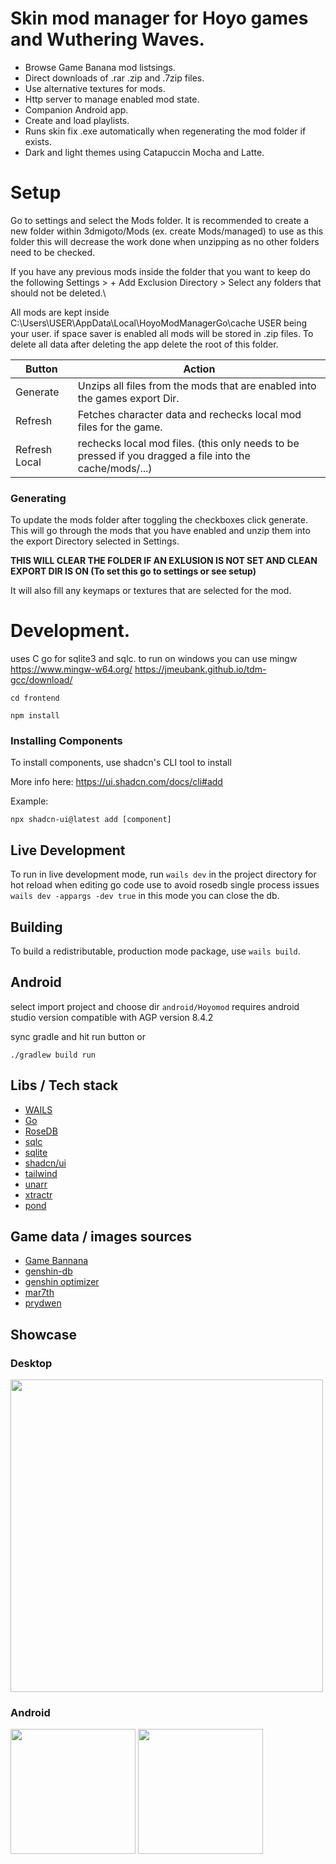 # Skin mod manager for Hoyo games and Wuthering Waves.
* Browse Game Banana mod listsings.
* Direct downloads of .rar .zip and .7zip files.
* Use alternative textures for mods.
* Http server to manage enabled mod state.
* Companion Android app.
* Create and load playlists.
* Runs skin fix .exe automatically when regenerating the mod folder if exists.
* Dark and light themes using Catapuccin Mocha and Latte.

# Setup
Go to settings and select the Mods folder.
It is recommended to create a new folder within 3dmigoto/Mods (ex. create Mods/managed) to use as this folder
this will decrease the work done when unzipping as no other folders need to be checked.

If you have any previous mods inside the folder that you want to keep do the following
Settings >  + Add Exclusion Directory > Select any folders that should not be deleted.\

All mods are kept inside C:\Users\USER\AppData\Local\HoyoModManagerGo\cache
USER being your user. if space saver is enabled all mods will be stored in .zip files.
To delete all data after deleting the app delete the root of this folder. 

| Button      | Action      |
| ------------- | ------------- |
| Generate | Unzips all files from the mods that are enabled into the games export Dir. |
| Refresh | Fetches character data and rechecks local mod files for the game. |
| Refresh Local | rechecks local mod files. (this only needs to be pressed if you dragged a file into the cache/mods/...) |

### Generating 
To update the mods folder after toggling the checkboxes click generate. 
This will go through the mods that you have enabled and unzip them into the export Directory selected in Settings.

<b>THIS WILL CLEAR THE FOLDER IF AN EXLUSION IS NOT SET AND CLEAN EXPORT DIR IS ON (To set this go to settings or see setup)</b>

It will also fill any keymaps or textures that are selected for the mod.


# Development.

uses C go for sqlite3 and sqlc. to run on windows you can use mingw https://www.mingw-w64.org/
https://jmeubank.github.io/tdm-gcc/download/

```console
cd frontend
```

```console
npm install
```

### Installing Components
To install components, use shadcn's CLI tool to install

More info here: https://ui.shadcn.com/docs/cli#add

Example:
```console
npx shadcn-ui@latest add [component]
```

## Live Development

To run in live development mode, run `wails dev` in the project directory
for hot reload when editing go code use to avoid rosedb single process issues `wails dev -appargs -dev true` in this mode you can close the db.

## Building

To build a redistributable, production mode package, use `wails build`.

## Android 

select import project and choose dir `android/Hoyomod`
requires android studio version compatible with AGP version 8.4.2

sync gradle and hit run button or 
```console
./gradlew build run
```


## Libs / Tech stack
- [WAILS](https://wails.io/)
- [Go](https://go.dev/)
- [RoseDB](https://github.com/rosedblabs/rosedb)
- [sqlc](https://sqlc.dev/)
- [sqlite](https://www.sqlite.org/index.html)
- [shadcn/ui](https://ui.shadcn.com/)
- [tailwind](https://tailwindcss.com/)
- [unarr](https://github.com/gen2brain/go-unarr)
- [xtractr](https://github.com/golift/xtractr)
- [pond](https://github.com/alitto/pond)

## Game data / images sources
- [Game Bannana](https://gamebanana.com/)
- [genshin-db](https://github.com/theBowja/genshin-db/)
- [genshin optimizer](https://github.com/frzyc/genshin-optimizer)
- [mar7th](https://github.com/Mar-7th)
- [prydwen](https://www.prydwen.gg)
  
## Showcase

### Desktop
<img src="https://github.com/user-attachments/assets/7a45dbac-7fa9-41ca-9fd0-c740582de09d" width="500">

### Android
<img src="https://github.com/user-attachments/assets/2e18e498-6216-468f-a0a8-4540623bfd8f"  width="200">
<img src="https://github.com/user-attachments/assets/eea00524-6581-4962-92bd-30bfa65e1224"  width="200">





